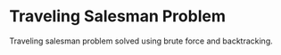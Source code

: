 # Traveling Salesman Problem

Traveling salesman problem solved using brute force and backtracking.
